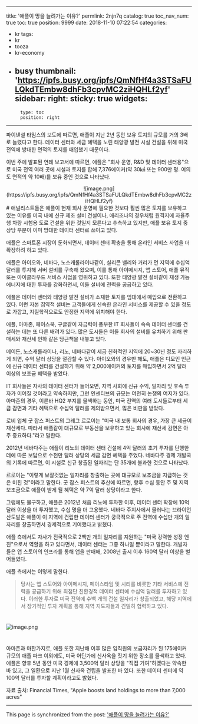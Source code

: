 
---
title: '애플이 땅을 늘려가는 이유?'
permlink: 2njn7q
catalog: true
toc_nav_num: true
toc: true
position: 9999
date: 2018-11-10 07:22:54
categories:
- kr
tags:
- kr
- tooza
- kr-economy
- busy
thumbnail: 'https://ipfs.busy.org/ipfs/QmNfHf4a3STSaFULQkdTEmbw8dhFb3cpvMC2ziHQHLf2yf'
sidebar:
    right:
        sticky: true
widgets:
    -
        type: toc
        position: right
---


파이낸셜 타임스의 보도에 따르면, 애플이 지난 2년 동안 보유 토지의 규모를 거의 3배로 늘렸다고 한다. 데이터 센터와 세금 혜택을 노린 태양광 발전 시설 건설을 위해 미국 전역에 방대한 면적의 토지를 매입했기 때문이다. 
  
이번 주에 발표된 연례 보고서에 따르면, 애플은 "회사 운영, R&D 및 데이터 센터용"으로 미국 전역 여러 곳에 시설과 토지를 합해 7,376에이커(약 30㎢ 또는 900만 평. 여의도 면적의 약 10배)를 보유 중인 것으로 나타났다. 
  
<center>![image.png](https://ipfs.busy.org/ipfs/QmNfHf4a3STSaFULQkdTEmbw8dhFb3cpvMC2ziHQHLf2yf)
</center>
#  
애널리스트들은 애플이 현재 회사 운영에 필요한 것보다 훨씬 많은 토지를 보유하고 있는 이유를 미국 내에 신규 제조 설비 건설이나, 애리조나의 경우처럼 원격지에 자율주행 차량 시험용 도로 건설을 위한 것일지 모른다고 추측하고 있지만, 애플 보유 토지 중 상당 부분이 이미 방대한 데이터 센터로 쓰이고 있다.
  
애플은 스마트폰 시장이 둔화되면서, 데이터 센터 확충을 통해 온라인 서비스 사업을 더 확장하려 하고 있다. 
  
애플은 아이오와, 네바다, 노스캐롤라이나같이, 실리콘 밸리와 거리가 먼 지역에 수십억 달러를 투자해 서버 설비를 구축해 왔으며, 이를 통해 아이메시지, 앱 스토어, 애플 뮤직 또는 아이클라우드 서비스 사업을 영위하고 있다. 또한 태양광 발전 설비같이 재생 가능 에너지에 대한 투자를 강화하면서, 이들 설비에 전력을 공급하고 있다.
  
애플은 데이터 센터와 태양광 발전 설비가 소재한 토지를 임대에서 매입으로 전환하고 있다. 이런 자본 집약적 설비는 고객들에게 신속한 온라인 서비스를 제공할 수 있을 정도로 가깝고, 지질학적으로도 안정한 지역에 위치해야 한다.
  
애플, 아마존, 페이스북, 구글같이 자금력이 풍부한 IT 회사들이 속속 데이터 센터를 건설하는 데는 또 다른 배려가 있다. 많은 도시들은 이들 회사의 설비를 유치하기 위해 판매세와 재산세 인하 같은 당근책을 내놓고 있다. 
  
메이든, 노스캐롤라이나, 리노, 네바다같이 세금 친화적인 지역에 20~30년 정도 자리하게 되면, 수억 달러 상당을 절감할 수 있다. 아이오와의 경우만 해도, 애플은 디모인 인근에 신규 데이터 센터를 건설하기 위해 약 2,000에이커의 토지를 매입하면서 2억 달러 이상의 보조금 혜택을 받았다.
  
IT 회사들은 자사의 데이터 센터가 들어오면, 지역 사회에 신규 수익, 일자리 및 후속 투자가 이어질 것이라고 약속하지만, 그런 인센티브의 규모는 여전히 논쟁의 여지가 있다. 아마존의 경우, 이른바 HQ2 부지를 물색하는 동안, 미국 전역의 여러 도시들로부터 세금 감면과 기타 혜택으로 수십억 달러를 제의받으면서, 많은 비판을 받았다.
  
로비 업체 굿 잡스 퍼스트의 그레그 르로이는 "미국 내 보통 회사의 경우, 가장 큰 세금이 재산세다. 따라서 애플같이 대규모로 부동산을 보유하고 있는 회사에 재산세 감면은 아주 중요하다."라고 말한다.
  
2012년 네바다주는 애플이 리노의 데이터 센터 건설에 4억 달러의 초기 투자를 단행한 데에 따른 보답으로 수천만 달러 상당의 세금 감면 혜택을 주었다. 네바다주 경제 개발국의 기록에 따르면, 이 시설로 신규 창출된 일자리는 단 35개에 불과한 것으로 나타났다. 
  
르로이는 "이렇게 보잘것없는 일자리를 창출하는 곳에 대규모로 보조금을 지급하는 것은 미친 것"이라고 말한다. 굿 잡스 퍼스트의 추산에 따르면, 향후 수십 동안 주 및 지역 보조금으로 애플이 받게 될 혜택은 약 7억 달러 상당이라고 한다.
  
그럼에도 불구하고, 애플은 2012년 처음 리노에 투자한 이후, 데이터 센터 확장에 10억 달러 이상을 더 투자했고, 수십 명을 더 고용했다. 네바다 주지사에서 물러나는 브라이언 산도발은 애플이 이 지역에 건립한 데이터 센터가 궁극적으로 주 전역에 수십만 개의 일자리를 창출하면서 경제적으로 기여했다고 밝혔다.
  
애플 측에서도 자사가 전국적으로 2백만 개의 일자리를 지원하는 "미국 강력한 성장 엔진"으로서 역할을 하고 있다면서, 데이터 센터는 그중 하나일 뿐이라고 말한다. 개발자들은 앱 스토어의 인프라를 통해 앱을 판매해, 2008년 출시 이후 160억 달러 이상을 벌어들였다.
  
애플 측에서는 이렇게 말한다.
  
>당사는 앱 스토어와 아이메시지, 페이스타임 및 시리를 비롯한 기타 서비스에 전력을 공급하기 위해 최첨단 친환경적 데이터 센터에 수십억 달러를 투자하고 있다. 이러한 투자로 미국 전역에 수백 개의 건설 일자리가 창출되었고, 해당 지역에서 장기적인 투자 계획을 통해 지역 지도자들과 긴밀히 협력하고 있다.
#  
![image.png](https://ipfs.busy.org/ipfs/Qmeen2FVwkyVf9kpoQQRUTmMMGARszrKXovbcmbUdbbVuf)
#
아마존과 마찬가지로, 애플 또한 지난해 이후 많은 임직원의 보금자리가 된 175에이커 규모의 애플 파크 이외에도, 미국 어딘가에 신사옥을 짓기 위한 장소를 물색하고 있다. 애플은 향후 5년 동안 미국 경제에 3,500억 달러 상당을 "직접 기여"하겠다는 약속한 바 있고, 그 일환으로 지난 1월 신사옥 건립을 발표한 바 있다. 또한 데이터 센터에 약 100억 달러를 투자할 계획이라고도 밝혔다.
  
자료 출처: Financial Times, "Apple boosts land holdings to more than 7,000 acres"

- - -

This page is synchronized from the post: ['애플이 땅을 늘려가는 이유?'](https://steemit.com/@pius.pius/2njn7q)
